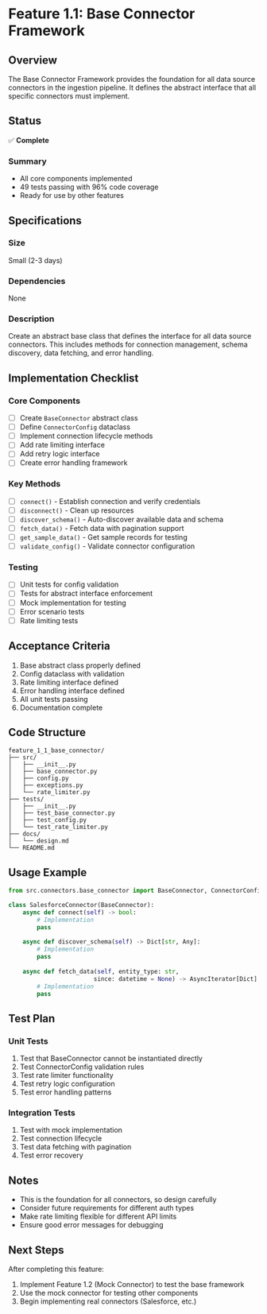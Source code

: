# Feature 1.1: Base Connector Framework

## Overview
The Base Connector Framework provides the foundation for all data source connectors in the ingestion pipeline. It defines the abstract interface that all specific connectors must implement.

## Status
✅ **Complete**

### Summary
- All core components implemented
- 49 tests passing with 96% code coverage
- Ready for use by other features

## Specifications

### Size
Small (2-3 days)

### Dependencies
None

### Description
Create an abstract base class that defines the interface for all data source connectors. This includes methods for connection management, schema discovery, data fetching, and error handling.

## Implementation Checklist

### Core Components
- [ ] Create `BaseConnector` abstract class
- [ ] Define `ConnectorConfig` dataclass
- [ ] Implement connection lifecycle methods
- [ ] Add rate limiting interface
- [ ] Add retry logic interface
- [ ] Create error handling framework

### Key Methods
- [ ] `connect()` - Establish connection and verify credentials
- [ ] `disconnect()` - Clean up resources
- [ ] `discover_schema()` - Auto-discover available data and schema
- [ ] `fetch_data()` - Fetch data with pagination support
- [ ] `get_sample_data()` - Get sample records for testing
- [ ] `validate_config()` - Validate connector configuration

### Testing
- [ ] Unit tests for config validation
- [ ] Tests for abstract interface enforcement
- [ ] Mock implementation for testing
- [ ] Error scenario tests
- [ ] Rate limiting tests

## Acceptance Criteria
1. Base abstract class properly defined
2. Config dataclass with validation
3. Rate limiting interface defined
4. Error handling interface defined
5. All unit tests passing
6. Documentation complete

## Code Structure
```
feature_1_1_base_connector/
├── src/
│   ├── __init__.py
│   ├── base_connector.py
│   ├── config.py
│   ├── exceptions.py
│   └── rate_limiter.py
├── tests/
│   ├── __init__.py
│   ├── test_base_connector.py
│   ├── test_config.py
│   └── test_rate_limiter.py
├── docs/
│   └── design.md
└── README.md
```

## Usage Example
```python
from src.connectors.base_connector import BaseConnector, ConnectorConfig

class SalesforceConnector(BaseConnector):
    async def connect(self) -> bool:
        # Implementation
        pass
    
    async def discover_schema(self) -> Dict[str, Any]:
        # Implementation
        pass
    
    async def fetch_data(self, entity_type: str, 
                        since: datetime = None) -> AsyncIterator[Dict]:
        # Implementation
        pass
```

## Test Plan

### Unit Tests
1. Test that BaseConnector cannot be instantiated directly
2. Test ConnectorConfig validation rules
3. Test rate limiter functionality
4. Test retry logic configuration
5. Test error handling patterns

### Integration Tests
1. Test with mock implementation
2. Test connection lifecycle
3. Test data fetching with pagination
4. Test error recovery

## Notes
- This is the foundation for all connectors, so design carefully
- Consider future requirements for different auth types
- Make rate limiting flexible for different API limits
- Ensure good error messages for debugging

## Next Steps
After completing this feature:
1. Implement Feature 1.2 (Mock Connector) to test the base framework
2. Use the mock connector for testing other components
3. Begin implementing real connectors (Salesforce, etc.)